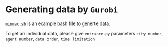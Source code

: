 # Generating data by `Gurobi`

`minmax.sh` is an example bash file to generte data.

To get an individual data, please give `entrance.py` parameters `city number`, `agent number`, `data order`, `time limitation`
